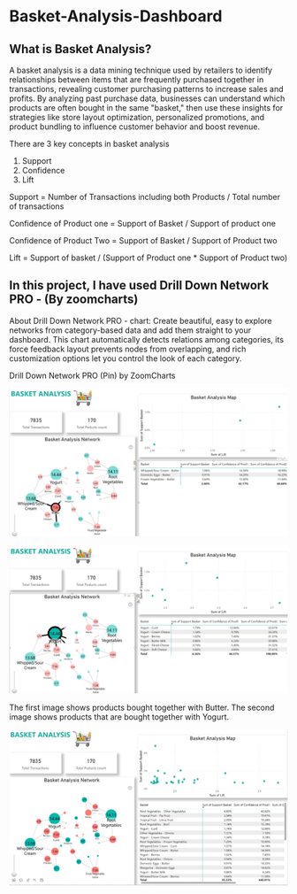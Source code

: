 # Basket-Analysis-Dashboard

## What is Basket Analysis?
A basket analysis is a data mining technique used by retailers to identify relationships between items that are frequently purchased together in transactions, revealing customer purchasing patterns to increase sales and profits. By analyzing past purchase data, businesses can understand which products are often bought in the same "basket," then use these insights for strategies like store layout optimization, personalized promotions, and product bundling to influence customer behavior and boost revenue.

There are 3 key concepts in basket analysis
1.	Support
2.	Confidence
3.	Lift

Support = Number of Transactions including both Products / Total number of transactions

Confidence of Product one = Support of Basket / Support of product one


Confidence of Product Two = Support of Basket / Support of Product two

Lift = Support of basket / (Support of Product one * Support of Product two)



## In this project, I have used Drill Down Network PRO - (By zoomcharts)

About Drill Down Network PRO - chart: 
Create beautiful, easy to explore networks from category-based data and add them straight to your dashboard. This chart automatically detects relations among categories, its force feedback layout prevents nodes from overlapping, and rich customization options let you control the look of each category. 

Drill Down Network PRO (Pin) by ZoomCharts

![img alt](https://github.com/nsankareswari-70/Basket-Analysis-Dashboard/blob/baaf534b9896600707371df62250b7610ed0dd32/BasketAnalysis1.png)

![img alt](https://github.com/nsankareswari-70/Basket-Analysis-Dashboard/blob/5e21c4bd4af17120dc6e40ab530b40d75c373f38/BasketAnalysis2.png)

The first image shows products bought together with Butter.
The second image shows products that are bought together with Yogurt.

![img alt](https://github.com/nsankareswari-70/Basket-Analysis-Dashboard/blob/0ee8560410376e116a028d6eb8b4192e8c84a6fb/BasketAnalysis3.png)

